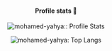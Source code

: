 <h4 align="center">Profile stats 🎹</h4>
<p align="center"><img src="https://github-readme-stats.vercel.app/api?username=mohamedyahya1403&show_icons=true&theme=synthwave" alt="mohamed-yahya:: Profile Stats" /></p>

<p align="center"><img src="https://github-readme-stats.vercel.app/api/top-langs/?username=mohamedyahya1403&langs_count=10&theme=tokyonight&layout=compact" alt="mohamed-yahya: Top Langs" /></p>
